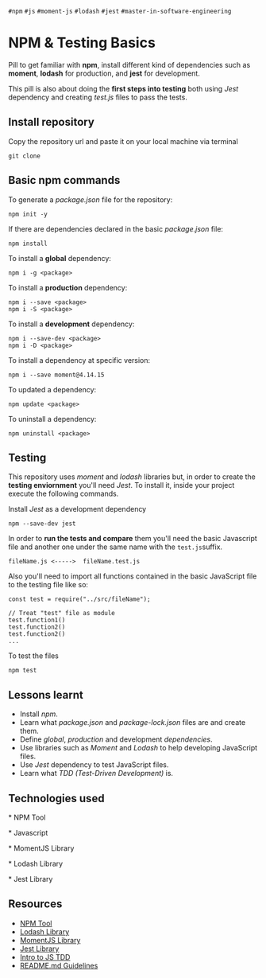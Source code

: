 `#npm` `#js` `#moment-js` `#lodash` `#jest` `#master-in-software-engineering`

# NPM & Testing Basics <!-- omit in toc -->

Pill to get familiar with **npm**, install different kind of dependencies such as **moment**, **lodash** for production, and **jest** for development.

This pill is also about doing the **first steps into testing** both using _Jest_ dependency and creating _test.js_ files to pass the tests.

## Install repository

Copy the repository url and paste it on your local machine via terminal

```
git clone
```

## Basic npm commands

To generate a _package.json_ file for the repository:

```
npm init -y
```

If there are dependencies declared in the basic _package.json_ file:

```
npm install
```

To install a **global** dependency:

```
npm i -g <package>
```

To install a **production** dependency:

```
npm i --save <package>
npm i -S <package>

```

To install a **development** dependency:

```
npm i --save-dev <package>
npm i -D <package>

```

To install a dependency at specific version:

```
npm i --save moment@4.14.15
```

To updated a dependency:

```
npm update <package>
```

To uninstall a dependency:

```
npm uninstall <package>
```

## Testing

This repository uses _moment_ and _lodash_ libraries but, in order to create the **testing enviornment** you'll need _Jest_. To install it, inside your project execute the following commands.

Install _Jest_ as a development dependency

```
npm --save-dev jest
```

In order to **run the tests and compare** them you'll need the basic Javascript file and another one under the same name with the `test.js`suffix.

```
fileName.js <----->  fileName.test.js
```

Also you'll need to import all functions contained in the basic JavaScript file to the testing file like so:

```
const test = require("../src/fileName");

// Treat "test" file as module
test.function1()
test.function2()
test.function2()
...
```

To test the files

```
npm test
```

## Lessons learnt

- Install _npm_.
- Learn what _package.json_ and _package-lock.json_ files are and create them.
- Define _global_, _production_ and development _dependencies_.
- Use libraries such as _Moment_ and _Lodash_ to help developing JavaScript files.
- Use _Jest_ dependency to test JavaScript files.
- Learn what _TDD (Test-Driven Development)_ is.

## Technologies used

\* NPM Tool

\* Javascript

\* MomentJS Library

\* Lodash Library

\* Jest Library

## Resources

- [NPM Tool](https://www.npmjs.com/)
- [Lodash Library](https://lodash.com/)
- [MomentJS Library](https://momentjs.com)
- [Jest Library](https://jestjs.io/)
- [Intro to JS TDD](https://www.youtube.com/watch?v=SbKPgaRZsxA)
- [README.md Guidelines](https://github.com/othneildrew/Best-README-Template)
